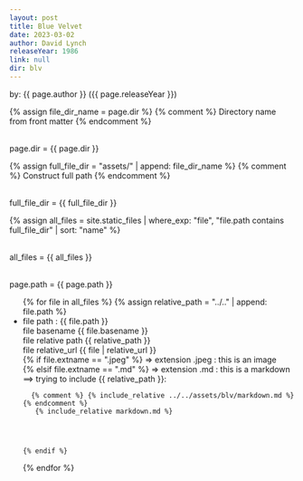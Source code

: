```yaml
---
layout: post
title: Blue Velvet
date: 2023-03-02
author: David Lynch
releaseYear: 1986
link: null
dir: blv
---
```


by: {{ page.author }} ({{ page.releaseYear }})

{% assign file_dir_name = page.dir %}  {% comment %} Directory name from front matter {% endcomment %}

<br> page.dir = {{ page.dir }}

{% assign full_file_dir = "assets/" | append: file_dir_name %}  {% comment %} Construct full path {% endcomment %}

<br> full_file_dir = {{ full_file_dir }}

{% assign all_files = site.static_files | where_exp: "file", "file.path contains full_file_dir" | sort: "name" %}

<br> all_files = {{ all_files }}

<br> page.path = {{ page.path }}

<ul>
  {% for file in all_files %}
    {% assign relative_path = "../.." | append: file.path %}
    <li>file path : {{ file.path }}  <br> file basename {{ file.basename }} <br> file relative path  {{ relative_path }}
      <br>  file relative_url  {{ file | relative_url }} <br>
    {% if file.extname == ".jpeg" %}
     => extension .jpeg : this is an image <br>
    {% elsif file.extname == ".md" %}
     => extension .md   : this is a markdown <br>
     ==> trying to include {{ relative_path }}:

      {% comment %} {% include_relative ../../assets/blv/markdown.md %}   {% endcomment %}
       {% include_relative markdown.md %}




    {% endif %}
   </li>

  {% endfor %}
</ul>


